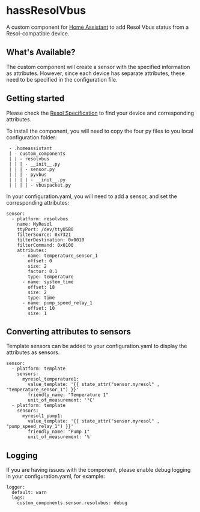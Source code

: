 # hassResolVbus
A custom component for [Home Assistant](http://home-assistant.io/) to add Resol Vbus status from a Resol-compatible device.

## What's Available?
The custom component will create a sensor with the specified information as attributes.
However, since each device has separate attributes, these need to be specified in the configuration file.

## Getting started
Please check the [Resol Specification](https://github.com/epenet/pyvbus/blob/master/documentation/VBus%20Protocol%20Specification%20-%20English%202011-01-27.pdf) to find your device and corresponding attributes.

To install the component, you will need to copy the four py files to you local configuration folder:
```
 - .homeassistant
 | - custom_components
 | | - resolvbus
 | | | - __init__.py
 | | | - sensor.py
 | | | - pyvbus
 | | | | - __init__.py
 | | | | - vbuspacket.py
```

In your configuration.yaml, you will need to add a sensor, and set the corresponding attributes:
```
sensor:
  - platform: resolvbus
    name: MyResol
    ttyPort: /dev/ttyUSB0
    filterSource: 0x7321
    filterDestination: 0x0010
    filterCommand: 0x0100
    attributes:
      - name: temperature_sensor_1
        offset: 0
        size: 2
        factor: 0.1
        type: temperature
      - name: system_time
        offset: 18
        size: 2
        type: time
      - name: pump_speed_relay_1
        offset: 10
        size: 1
```

## Converting attributes to sensors
Template sensors can be added to your configuration.yaml to display the attributes as sensors.
```
sensor:
  - platform: template
    sensors:
      myresol_temperature1:
        value_template: '{{ state_attr("sensor.myresol" , "temperature_sensor_1") }}'
        friendly_name: "Temperature 1"
        unit_of_measurement: '°C'
  - platform: template
    sensors:
      myresol1_pump1:
        value_template: '{{ state_attr("sensor.myresol" , "pump_speed_relay_1") }}'
        friendly_name: "Pump 1"
        unit_of_measurement: '%'
```

## Logging
If you are having issues with the component, please enable debug logging in your configuration.yaml, for example:
```
logger:
  default: warn
  logs:
    custom_components.sensor.resolvbus: debug
```

